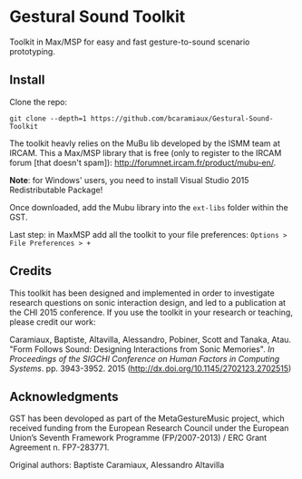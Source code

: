 # Gestural Sound Toolkit

Toolkit in Max/MSP for easy and fast gesture-to-sound scenario prototyping. 

## Install

Clone the repo:
```
git clone --depth=1 https://github.com/bcaramiaux/Gestural-Sound-Toolkit 
```

The toolkit heavly relies on the MuBu lib developed by the ISMM team at IRCAM. This a Max/MSP library that is free (only to register to the IRCAM forum [that doesn't spam]): http://forumnet.ircam.fr/product/mubu-en/. 

**Note**: for Windows' users, you need to install Visual Studio 2015 Redistributable Package! 

Once downloaded, add the Mubu library into the `ext-libs` folder within the GST.

Last step: in MaxMSP add all the toolkit to your file preferences: `Options > File Preferences > +`


## Credits

This toolkit has been designed and implemented in order to investigate research questions on sonic interaction design, and led to a publication at the CHI 2015 conference. If you use the toolkit in your research or teaching, please credit our work:

Caramiaux, Baptiste, Altavilla, Alessandro, Pobiner, Scott and Tanaka, Atau. "Form Follows Sound: Designing Interactions from Sonic Memories". _In Proceedings of the SIGCHI Conference on Human Factors in Computing Systems_. pp. 3943-3952. 2015 (http://dx.doi.org/10.1145/2702123.2702515)

## Acknowledgments

GST has been devoloped as part of the MetaGestureMusic project, which received funding from the European Research Council under the European Union’s Seventh Framework Programme (FP/2007-2013) / ERC Grant Agreement n. FP7-283771.

Original authors: Baptiste Caramiaux, Alessandro Altavilla

